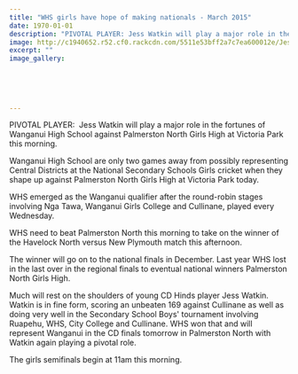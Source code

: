 ```yaml
---
title: "WHS girls have hope of making nationals - March 2015"
date: 1970-01-01
description: "PIVOTAL PLAYER: Jess Watkin will play a major role in the fortunes of Wanganui High School against Palmerston North Girls High at Victoria Park this morning, from Wanganui Chronicle article 25/3/15..."
image: http://c1940652.r52.cf0.rackcdn.com/5511e53bff2a7c7ea600012e/JessWatkin,cricket-in-Palm-Nth.jpg
excerpt: ""
image_gallery:
    
    
    
    
    
---
```


<p>PIVOTAL PLAYER: &nbsp;Jess Watkin will play a major role in the fortunes of Wanganui High School against Palmerston North Girls High at Victoria Park this morning.</p>
<p>Wanganui High School are only two games away from possibly representing Central Districts at the National Secondary Schools Girls cricket when they shape up against Palmerston North Girls High at Victoria Park today.</p>
<p>WHS emerged as the Wanganui qualifier after the round-robin stages involving Nga Tawa, Wanganui Girls College and Cullinane, played every Wednesday.</p>
<p>WHS need to beat Palmerston North this morning to take on the winner of the Havelock North versus New Plymouth match this afternoon.</p>
<p>The winner will go on to the national finals in December. Last year WHS lost in the last over in the regional finals to eventual national winners Palmerston North Girls High.</p>
<p>Much will rest on the shoulders of young CD Hinds player Jess Watkin. Watkin is in fine form, scoring an unbeaten 169 against Cullinane as well as doing very well in the Secondary School Boys' tournament involving Ruapehu, WHS, City College and Cullinane. WHS won that and will represent Wanganui in the CD finals tomorrow in Palmerston North with Watkin again playing a pivotal role.</p>
<p>The girls semifinals begin at 11am this morning.</p>

